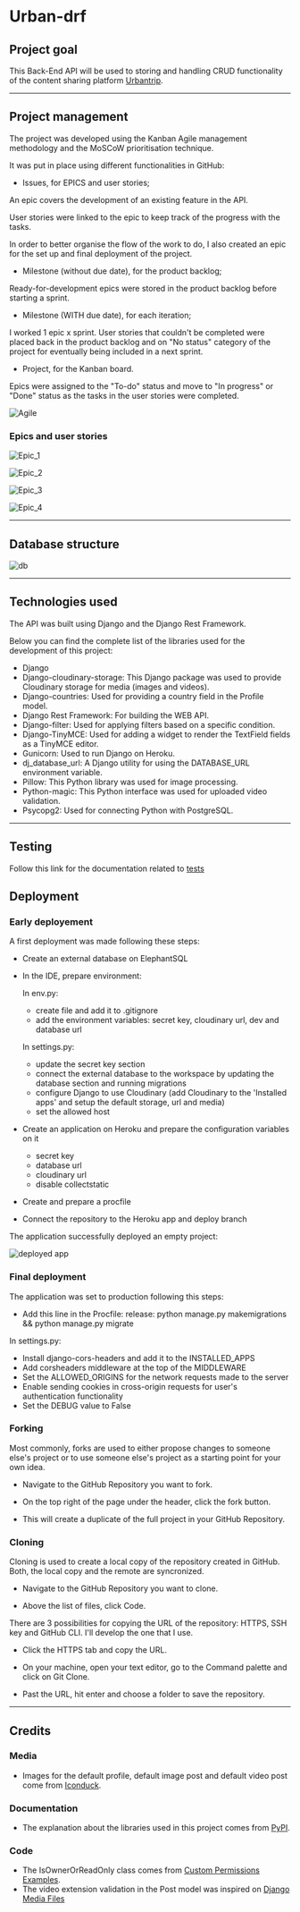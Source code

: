 # Urban-drf

## Project goal

This Back-End API will be used to storing and handling CRUD functionality of the content sharing platform [Urbantrip](https://github.com/sbojorge/urbantrip).

---

## Project management

The project was developed using the Kanban Agile management methodology and the MoSCoW prioritisation technique.

It was put in place using different functionalities in GitHub:

- Issues, for EPICS and user stories;

An epic covers the development of an existing feature in the API.

User stories were linked to the epic to keep track of the progress with the tasks.

In order to better organise the flow of the work to do, I also created an epic for the set up and final deployment of the project.

- Milestone (without due date), for the product backlog;

Ready-for-development epics were stored in the product backlog before starting a sprint.

- Milestone (WITH due date), for each iteration;

I worked 1 epic x sprint.
User stories that couldn't be completed were placed back in the product backlog and on "No status" category of the project for eventually being included in a next sprint.

- Project, for the Kanban board.

Epics were assigned to the "To-do" status and move to "In progress" or "Done" status as the tasks in the user stories were completed.

![Agile](/static/images/agile/picture_1.png)

### Epics and user stories

![Epic_1](/static/images/agile/picture_2.png)

![Epic_2](/static/images/agile/picture_3.png)

![Epic_3](/static/images/agile/picture_4.png)

![Epic_4](/static/images/agile/picture_5.png)

---

## Database structure

![db](/static/images/erd/picture_1.png)

---

## Technologies used

The API was built using Django and the Django Rest Framework.

Below you can find the complete list of the libraries used for the development of this project:

- Django
- Django-cloudinary-storage: This Django package was used to provide Cloudinary storage for media (images and videos).
- Django-countries: Used for providing a country field in the Profile model.
- Django Rest Framework: For building the WEB API.
- Django-filter: Used for applying filters based on a specific condition.
- Django-TinyMCE: Used for adding a widget to render the TextField fields as a TinyMCE editor.
- Gunicorn: Used to run Django on Heroku.
- dj_database_url: A Django utility for using the DATABASE_URL environment variable.
- Pillow: This Python library was used for image processing.
- Python-magic: This Python interface was used for uploaded video validation.
- Psycopg2: Used for connecting Python with PostgreSQL.

---

## Testing

Follow this link for the documentation related to [tests](/TESTING.md)

## Deployment

### Early deployement

A first deployment was made following these steps:

- Create an external database on ElephantSQL
- In the IDE, prepare environment:

  In env.py:

  - create file and add it to .gitignore
  - add the environment variables: secret key, cloudinary url, dev and database url

  In settings.py:

  - update the secret key section
  - connect the external database to the workspace by updating the database section and running migrations
  - configure Django to use Cloudinary (add Cloudinary to the 'Installed apps' and setup the default storage, url and media)
  - set the allowed host

- Create an application on Heroku and prepare the configuration variables on it

  - secret key
  - database url
  - cloudinary url
  - disable collectstatic

- Create and prepare a procfile
- Connect the repository to the Heroku app and deploy branch

The application successfully deployed an empty project:

![deployed app](/static/images/deployment/picture_1.png)

### Final deployment

The application was set to production following this steps:

- Add this line in the Procfile: release: python manage.py makemigrations && python manage.py migrate

In settings.py:

- Install django-cors-headers and add it to the INSTALLED_APPS
- Add corsheaders middleware at the top of the MIDDLEWARE
- Set the ALLOWED_ORIGINS for the network requests made to the server
- Enable sending cookies in cross-origin requests for user's authentication functionality
- Set the DEBUG value to False

### Forking

Most commonly, forks are used to either propose changes to someone else's project or to use someone else's project as a starting point for your own idea.

- Navigate to the GitHub Repository you want to fork.

- On the top right of the page under the header, click the fork button.

- This will create a duplicate of the full project in your GitHub Repository.

### Cloning

Cloning is used to create a local copy of the repository created in GitHub.
Both, the local copy and the remote are syncronized.

- Navigate to the GitHub Repository you want to clone.

- Above the list of files, click Code.

There are 3 possibilities for copying the URL of the repository: HTTPS, SSH key and GitHub CLI.
I'll develop the one that I use.

- Click the HTTPS tab and copy the URL.

- On your machine, open your text editor, go to the Command palette and click on Git Clone.

- Past the URL, hit enter and choose a folder to save the repository.   

---

## Credits

### Media

- Images for the default profile, default image post and default video post come from [Iconduck](https://iconduck.com/).

### Documentation

- The explanation about the libraries used in this project comes from [PyPI](https://pypi.org/).

### Code

- The IsOwnerOrReadOnly class comes from [Custom Permissions Examples](https://www.django-rest-framework.org/api-guide/permissions/#api-reference).
- The video extension validation in the Post model was inspired on [Django Media Files](https://www.youtube.com/watch?v=UcUm82jWeKc)
